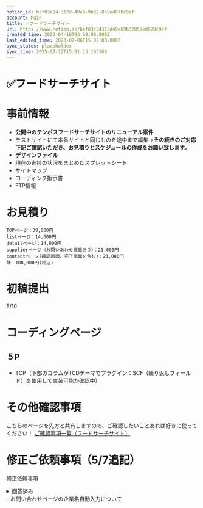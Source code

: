 ```yaml
---
notion_id: bef03c24-312d-49e6-9b32-859ed070c9ef
account: Main
title: ✅フードサーチサイト
url: https://www.notion.so/bef03c24312d49e69b32859ed070c9ef
created_time: 2023-04-18T03:59:00.000Z
last_edited_time: 2023-07-06T15:02:00.000Z
sync_status: placeholder
sync_time: 2025-07-12T15:01:15.103360
---
```

# ✅フードサーチサイト

  # 事前情報
  - **公開中のテンポスフードサーチサイトのリニューアル案件**
  - テストサイトにて本番サイトと同じものを途中まで編集→**その続きのご対応**
  **下記ご確認いただき、お見積りとスケジュールの作成をお願い致します。**
  - **デザインファイル**
  - 現在の進捗の状況をまとめたスプレットシート
  - サイトマップ
  - コーディング指示書
  - FTP情報
  # お見積り
  ```plain text
TOPページ：38,000円
listページ：14,000円
detailページ：14,000円
supplierページ（お問いあわせ機能あり）：21,000円
contactページ(確認画面、完了画面を含む)：21,000円
計　108,000円(税込)
  ```
  # 初稿提出
  5/10
  # コーディングページ
  ## ５P
  - TOP（下部のコラムがTCDテーマでプラグイン：SCF（繰り返しフィールド）を使用して実装可能か確認中）
  # その他確認事項
  こちらのページを先方と共有しますので、ご確認したいことあれば好きに使ってください！
  [ご確認事項一覧（フードサーチサイト）](https://www.notion.so/6ef5a2bc57ed4d1e945e6ef3f7f5441d) 
  # 修正ご依頼事項（5/7追記）
  [修正依頼事項](https://www.notion.so/1c9b0df7db794fdd90e6bb173930f2d2) 
  <details>
  <summary>回答済み</summary>
  </details>
  - お問い合わせページの企業名自動入力について
  